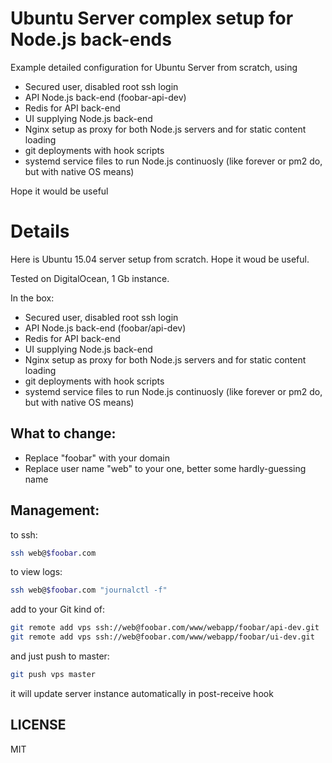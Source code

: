 # Ubuntu Server complex setup for Node.js back-ends

Example detailed configuration for Ubuntu Server from scratch, using
- Secured user, disabled root ssh login
- API Node.js back-end (foobar-api-dev)
- Redis for API back-end
- UI supplying Node.js back-end
- Nginx setup as proxy for both Node.js servers and for
static content loading
- git deployments with hook scripts
- systemd service files to run Node.js continuosly 
(like forever or pm2 do, but with native OS means)

Hope it would be useful

Details
=======================
Here is Ubuntu 15.04 server setup from scratch. Hope it woud be useful.

Tested on DigitalOcean, 1 Gb instance.

In the box:
- Secured user, disabled root ssh login
- API Node.js back-end (foobar/api-dev)
- Redis for API back-end
- UI supplying Node.js back-end
- Nginx setup as proxy for both Node.js servers and for
static content loading
- git deployments with hook scripts
- systemd service files to run Node.js continuosly 
(like forever or pm2 do, but with native OS means)

## What to change:

- Replace "foobar" with your domain
- Replace user name "web" to your one, better some hardly-guessing name

## Management:
to ssh: 
```sh
ssh web@$foobar.com
```

to view logs: 
```sh
ssh web@$foobar.com "journalctl -f"
```

add to your Git kind of: 
```sh
git remote add vps ssh://web@foobar.com/www/webapp/foobar/api-dev.git
git remote add vps ssh://web@foobar.com/www/webapp/foobar/ui-dev.git
```

and just push to master:

```sh
git push vps master
```

it will update server instance automatically in post-receive hook




## LICENSE

MIT
